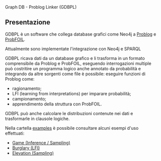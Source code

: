 Graph DB - Problog Linker (GDBPL)

## Presentazione

GDBPL è un software che collega database grafici come Neo4j a [Problog](https://github.com/ML-KULeuven/problog) e [ProbFOIL](https://bitbucket.org/problog/prob2foil/src/master/).

Attualmente sono implementate l'integrazione con Neo4j e SPARQL

GDBPL ricava dati da un database grafico e li trasforma in un formato comprensibile da Problog e ProbFOIL,
eseguendo interrogazioni multiple può costritire un programma logico anche annotato da probabilità e integrando da altre sorgenti come file è possibile:
eseguire funzioni di Problog come:
- ragionamento;
- LFI (learning from interpretations) per imparare probabilità;
- campionamento;
- apprendimento della struttura con ProbFOIL.

GDBPL può anche calcolare le distribuzioni contenute nei dati e trasformarle in clausole logiche.

Nella cartella [examples](https://github.com/pasqualedem/Progetto-ICon1920/tree/master/examples) è possibile consultare alcuni esempi d'uso effettuati:

- [Game (Inference / Sampling)](https://github.com/pasqualedem/Progetto-ICon1920/blob/master/examples/GameExample.md)
- [Burglary (LFI)](https://github.com/pasqualedem/Progetto-ICon1920/blob/master/examples/BurglaryExample.md)
- [Elevation (Sampling)](https://github.com/pasqualedem/Progetto-ICon1920/blob/master/examples/CityElevationExample.md)
